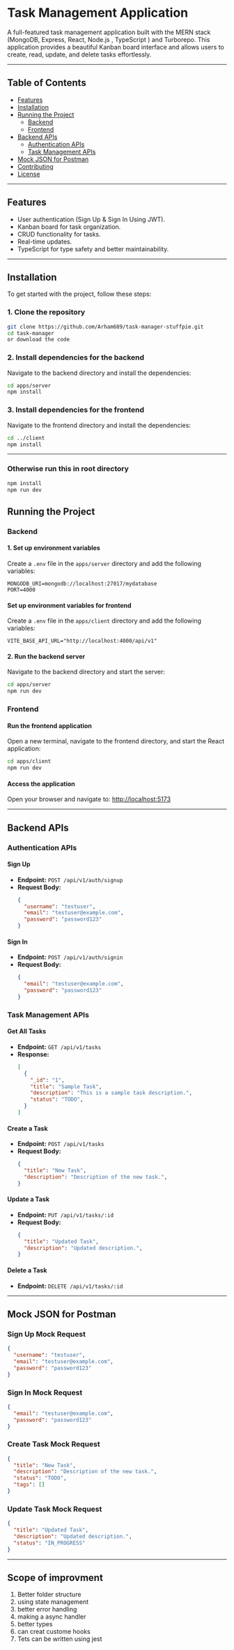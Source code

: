 # Task Management Application

A full-featured task management application built with the MERN stack (MongoDB, Express, React, Node.js , TypeScript ) and Turborepo. This application provides a beautiful Kanban board interface and allows users to create, read, update, and delete tasks effortlessly.

---

## Table of Contents

- [Features](#features)
- [Installation](#installation)
- [Running the Project](#running-the-project)
  - [Backend](#backend)
  - [Frontend](#frontend)
- [Backend APIs](#backend-apis)
  - [Authentication APIs](#authentication-apis)
  - [Task Management APIs](#task-management-apis)
- [Mock JSON for Postman](#mock-json-for-postman)
- [Contributing](#contributing)
- [License](#license)

---

## Features

- User authentication (Sign Up & Sign In Using JWT).
- Kanban board for task organization.
- CRUD functionality for tasks.
- Real-time updates.
- TypeScript for type safety and better maintainability.

---

## Installation

To get started with the project, follow these steps:

### 1. Clone the repository
```bash
git clone https://github.com/Arham689/task-manager-stuffpie.git
cd task-manager 
or download the code
```

### 2. Install dependencies for the backend
Navigate to the backend directory and install the dependencies:
```bash
cd apps/server
npm install
```

### 3. Install dependencies for the frontend
Navigate to the frontend directory and install the dependencies:
```bash
cd ../client
npm install
```

---

### Otherwise run this in root directory
```bash
npm install
npm run dev
```



## Running the Project

### Backend

#### 1. Set up environment variables
Create a `.env` file in the `apps/server` directory and add the following variables:
```env
MONGODB_URI=mongodb://localhost:27017/mydatabase
PORT=4000
```

####  Set up environment variables for frontend
Create a `.env` file in the `apps/client` directory and add the following variables:
```env
VITE_BASE_API_URL="http://localhost:4000/api/v1"
```

#### 2. Run the backend server
Navigate to the backend directory and start the server:
```bash
cd apps/server
npm run dev
```

### Frontend

#### Run the frontend application
Open a new terminal, navigate to the frontend directory, and start the React application:
```bash
cd apps/client
npm run dev
```

#### Access the application
Open your browser and navigate to:
[http://localhost:5173](http://localhost:5173)

---

## Backend APIs

### Authentication APIs

#### Sign Up
- **Endpoint:** `POST /api/v1/auth/signup`
- **Request Body:**
  ```json
  {
    "username": "testuser",
    "email": "testuser@example.com",
    "password": "password123"
  }
  ```

#### Sign In
- **Endpoint:** `POST /api/v1/auth/signin`
- **Request Body:**
  ```json
  {
    "email": "testuser@example.com",
    "password": "password123"
  }
  ```

### Task Management APIs

#### Get All Tasks
- **Endpoint:** `GET /api/v1/tasks`
- **Response:**
  ```json
  [
    {
      "_id": "1",
      "title": "Sample Task",
      "description": "This is a sample task description.",
      "status": "TODO",
    }
  ]
  ```

#### Create a Task
- **Endpoint:** `POST /api/v1/tasks`
- **Request Body:**
  ```json
  {
    "title": "New Task",
    "description": "Description of the new task.",
  }
  ```

#### Update a Task
- **Endpoint:** `PUT /api/v1/tasks/:id`
- **Request Body:**
  ```json
  {
    "title": "Updated Task",
    "description": "Updated description.",
  }
  ```

#### Delete a Task
- **Endpoint:** `DELETE /api/v1/tasks/:id`

---

## Mock JSON for Postman

### Sign Up Mock Request
```json
{
  "username": "testuser",
  "email": "testuser@example.com",
  "password": "password123"
}
```

### Sign In Mock Request
```json
{
  "email": "testuser@example.com",
  "password": "password123"
}
```

### Create Task Mock Request
```json
{
  "title": "New Task",
  "description": "Description of the new task.",
  "status": "TODO",
  "tags": []
}
```

### Update Task Mock Request
```json
{
  "title": "Updated Task",
  "description": "Updated description.",
  "status": "IN_PROGRESS"
}
```

---

## Scope of improvment 


1. Better folder structure
2. using state management
3. better error handling
4. making a async handler 
5. better types
6. can creat custome hooks
7. Tets can be written using jest
